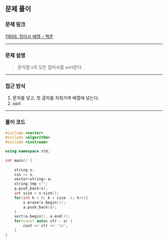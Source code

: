 ##  문제 풀이

###  문제 링크  
[11656. 접미사 배열 – 백준](https://www.acmicpc.net/problem/11656)

---

###  문제 설명  
> 문자열 s의 모든 접미사를 sort한다.
---

###  접근 방식  
1. 문자를 넣고, 첫 글자를 지워가며 배열에 넣는다.
2. sort
---

### 풀이 코드

```cpp
#include <vector>
#include <algorithm>
#include <iostream>

using namespace std;
  
int main() {
    
    string s;
    cin >> s;
    vector<string> a;
    string tmp ="";
    a.push_back(s);
    int size = s.size();
    for(int k = 0; k < size -1; k++){
        s.erase(s.begin());
        a.push_back(s);
    }
    sort(a.begin(), a.end());
    for(const auto& str : a) {
        cout << str << '\n';
    }
}

```


